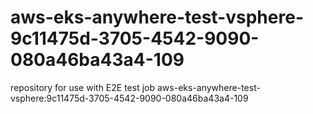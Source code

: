 # aws-eks-anywhere-test-vsphere-9c11475d-3705-4542-9090-080a46ba43a4-109
repository for use with E2E test job aws-eks-anywhere-test-vsphere:9c11475d-3705-4542-9090-080a46ba43a4-109
